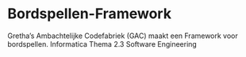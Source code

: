 # Bordspellen-Framework
Gretha’s Ambachtelijke Codefabriek (GAC) maakt een Framework voor bordspellen. Informatica Thema 2.3 Software Engineering
